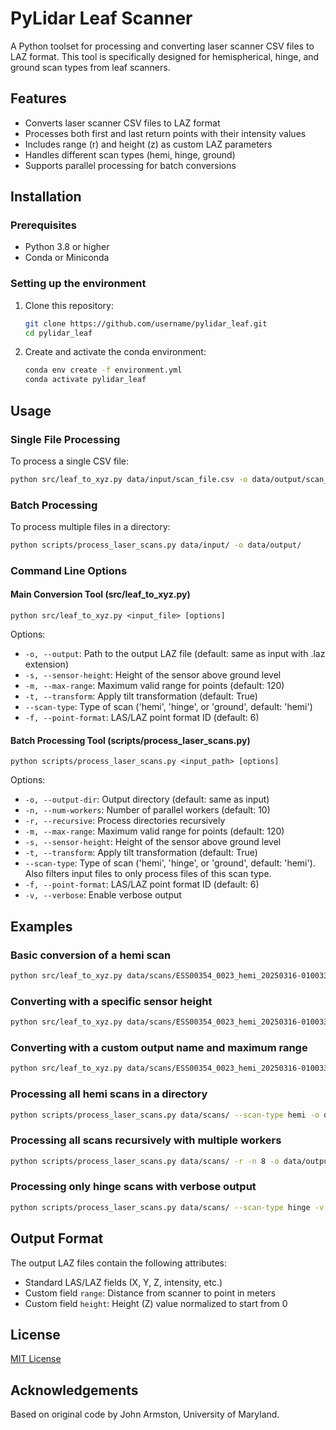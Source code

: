 # PyLidar Leaf Scanner

A Python toolset for processing and converting laser scanner CSV files to LAZ format. This tool is specifically designed for hemispherical, hinge, and ground scan types from leaf scanners.

## Features

- Converts laser scanner CSV files to LAZ format
- Processes both first and last return points with their intensity values
- Includes range (r) and height (z) as custom LAZ parameters
- Handles different scan types (hemi, hinge, ground)
- Supports parallel processing for batch conversions

## Installation

### Prerequisites

- Python 3.8 or higher
- Conda or Miniconda

### Setting up the environment

1. Clone this repository:
   ```bash
   git clone https://github.com/username/pylidar_leaf.git
   cd pylidar_leaf
   ```

2. Create and activate the conda environment:
   ```bash
   conda env create -f environment.yml
   conda activate pylidar_leaf
   ```

## Usage

### Single File Processing

To process a single CSV file:

```bash
python src/leaf_to_xyz.py data/input/scan_file.csv -o data/output/scan_file.laz
```

### Batch Processing

To process multiple files in a directory:

```bash
python scripts/process_laser_scans.py data/input/ -o data/output/
```

### Command Line Options

#### Main Conversion Tool (src/leaf_to_xyz.py)

```
python src/leaf_to_xyz.py <input_file> [options]
```

Options:
- `-o, --output`: Path to the output LAZ file (default: same as input with .laz extension)
- `-s, --sensor-height`: Height of the sensor above ground level
- `-m, --max-range`: Maximum valid range for points (default: 120)
- `-t, --transform`: Apply tilt transformation (default: True)
- `--scan-type`: Type of scan ('hemi', 'hinge', or 'ground', default: 'hemi')
- `-f, --point-format`: LAS/LAZ point format ID (default: 6)

#### Batch Processing Tool (scripts/process_laser_scans.py)

```
python scripts/process_laser_scans.py <input_path> [options]
```

Options:
- `-o, --output-dir`: Output directory (default: same as input)
- `-n, --num-workers`: Number of parallel workers (default: 10)
- `-r, --recursive`: Process directories recursively
- `-m, --max-range`: Maximum valid range for points (default: 120)
- `-s, --sensor-height`: Height of the sensor above ground level
- `-t, --transform`: Apply tilt transformation (default: True)
- `--scan-type`: Type of scan ('hemi', 'hinge', or 'ground', default: 'hemi'). 
  Also filters input files to only process files of this scan type.
- `-f, --point-format`: LAS/LAZ point format ID (default: 6)
- `-v, --verbose`: Enable verbose output

## Examples

### Basic conversion of a hemi scan

```bash
python src/leaf_to_xyz.py data/scans/ESS00354_0023_hemi_20250316-010033Z_0800_0400.csv
```

### Converting with a specific sensor height

```bash
python src/leaf_to_xyz.py data/scans/ESS00354_0023_hemi_20250316-010033Z_0800_0400.csv -s 1.5
```

### Converting with a custom output name and maximum range

```bash
python src/leaf_to_xyz.py data/scans/ESS00354_0023_hemi_20250316-010033Z_0800_0400.csv -o data/output/custom_name.laz -m 150
```

### Processing all hemi scans in a directory

```bash
python scripts/process_laser_scans.py data/scans/ --scan-type hemi -o data/output/
```

### Processing all scans recursively with multiple workers

```bash
python scripts/process_laser_scans.py data/scans/ -r -n 8 -o data/output/
```

### Processing only hinge scans with verbose output

```bash
python scripts/process_laser_scans.py data/scans/ --scan-type hinge -v -o data/output/
```

## Output Format

The output LAZ files contain the following attributes:
- Standard LAS/LAZ fields (X, Y, Z, intensity, etc.)
- Custom field `range`: Distance from scanner to point in meters
- Custom field `height`: Height (Z) value normalized to start from 0

## License

[MIT License](LICENSE)

## Acknowledgements

Based on original code by John Armston, University of Maryland.
